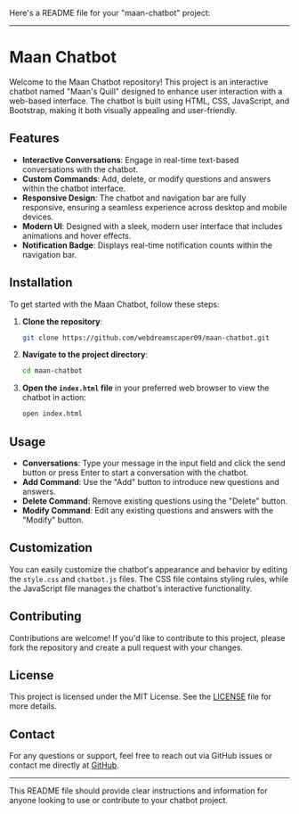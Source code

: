 Here's a README file for your "maan-chatbot" project:

---

# Maan Chatbot

Welcome to the Maan Chatbot repository! This project is an interactive chatbot named "Maan's Quill" designed to enhance user interaction with a web-based interface. The chatbot is built using HTML, CSS, JavaScript, and Bootstrap, making it both visually appealing and user-friendly.

## Features

- **Interactive Conversations**: Engage in real-time text-based conversations with the chatbot.
- **Custom Commands**: Add, delete, or modify questions and answers within the chatbot interface.
- **Responsive Design**: The chatbot and navigation bar are fully responsive, ensuring a seamless experience across desktop and mobile devices.
- **Modern UI**: Designed with a sleek, modern user interface that includes animations and hover effects.
- **Notification Badge**: Displays real-time notification counts within the navigation bar.

## Installation

To get started with the Maan Chatbot, follow these steps:

1. **Clone the repository**:
   ```bash
   git clone https://github.com/webdreamscaper09/maan-chatbot.git
   ```

2. **Navigate to the project directory**:
   ```bash
   cd maan-chatbot
   ```

3. **Open the `index.html` file** in your preferred web browser to view the chatbot in action:
   ```bash
   open index.html
   ```

## Usage

- **Conversations**: Type your message in the input field and click the send button or press Enter to start a conversation with the chatbot.
- **Add Command**: Use the "Add" button to introduce new questions and answers.
- **Delete Command**: Remove existing questions using the "Delete" button.
- **Modify Command**: Edit any existing questions and answers with the "Modify" button.

## Customization

You can easily customize the chatbot's appearance and behavior by editing the `style.css` and `chatbot.js` files. The CSS file contains styling rules, while the JavaScript file manages the chatbot's interactive functionality.

## Contributing

Contributions are welcome! If you'd like to contribute to this project, please fork the repository and create a pull request with your changes.

## License

This project is licensed under the MIT License. See the [LICENSE](LICENSE) file for more details.

## Contact

For any questions or support, feel free to reach out via GitHub issues or contact me directly at [GitHub](https://github.com/webdreamscaper09).

---

This README file should provide clear instructions and information for anyone looking to use or contribute to your chatbot project.
